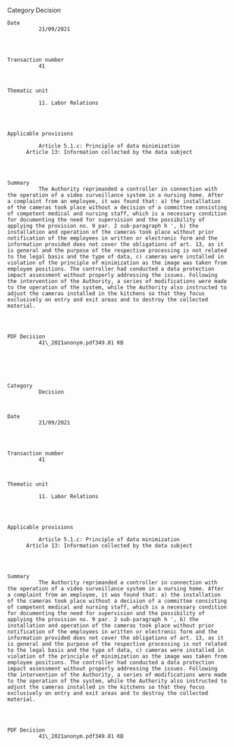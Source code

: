Category
              Decision
          

  
    Date
              21/09/2021

          

  
    Transaction number
              41
          

  
    Thematic unit
          
              11. Labor Relations
              
      

  
    Applicable provisions
          
              Article 5.1.c: Principle of data minimization
          Article 13: Information collected by the data subject
              
      

  
    Summary
              The Authority reprimanded a controller in connection with the operation of a video surveillance system in a nursing home. After a complaint from an employee, it was found that: a) the installation of the cameras took place without a decision of a committee consisting of competent medical and nursing staff, which is a necessary condition for documenting the need for supervision and the possibility of applying the provision no. 9 par. 2 sub-paragraph h ', b) the installation and operation of the cameras took place without prior notification of the employees in written or electronic form and the information provided does not cover the obligations of art. 13, as it is general and the purpose of the respective processing is not related to the legal basis and the type of data, c) cameras were installed in violation of the principle of minimization as the image was taken from employee positions. The controller had conducted a data protection impact assessment without properly addressing the issues. Following the intervention of the Authority, a series of modifications were made to the operation of the system, while the Authority also instructed to adjust the cameras installed in the kitchens so that they focus exclusively on entry and exit areas and to destroy the collected material.

          

  
    PDF Decision
              41\_2021anonym.pdf349.81 KB
          

  

    
  
    Category
              Decision
          

  
    Date
              21/09/2021

          

  
    Transaction number
              41
          

  
    Thematic unit
          
              11. Labor Relations
              
      

  
    Applicable provisions
          
              Article 5.1.c: Principle of data minimization
          Article 13: Information collected by the data subject
              
      

  
    Summary
              The Authority reprimanded a controller in connection with the operation of a video surveillance system in a nursing home. After a complaint from an employee, it was found that: a) the installation of the cameras took place without a decision of a committee consisting of competent medical and nursing staff, which is a necessary condition for documenting the need for supervision and the possibility of applying the provision no. 9 par. 2 sub-paragraph h ', b) the installation and operation of the cameras took place without prior notification of the employees in written or electronic form and the information provided does not cover the obligations of art. 13, as it is general and the purpose of the respective processing is not related to the legal basis and the type of data, c) cameras were installed in violation of the principle of minimization as the image was taken from employee positions. The controller had conducted a data protection impact assessment without properly addressing the issues. Following the intervention of the Authority, a series of modifications were made to the operation of the system, while the Authority also instructed to adjust the cameras installed in the kitchens so that they focus exclusively on entry and exit areas and to destroy the collected material.

          

  
    PDF Decision
              41\_2021anonym.pdf349.81 KB
